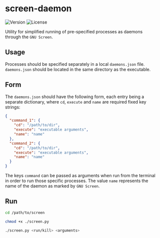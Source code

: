 # screen-daemon
![Version](https://img.shields.io/badge/version-v1.0-blue)
![License](https://img.shields.io/badge/license-GPLv3-orange)

Utility for simplified running of pre-specified processes as daemons through the `GNU Screen`.

## Usage
Processes should be specified separately in a local `daemons.json` file. `daemons.json` should be located in the same directory as the executable.

## Form
The `daemons.json` should have the following form, each entry being a separate dictionary, where `cd`, `execute` and `name` are required fixed key strings:
```json
{
  "command_1": {
    "cd": "/path/to/dir",
    "execute": "executable arguments",
    "name": "name"
  },
  "command_2": {
    "cd": "/path/to/dir",
    "execute": "executable arguments",
    "name": "name"
  }
}
```
The keys `command` can be passed as arguments when run from the terminal in order to run those specific processes. The value `name` represents the name of the daemon as marked by `GNU Screen`.

## Run
```sh
cd /path/to/screen

chmod +x ./screen.py

./screen.py <run/kill> <arguments>
```
